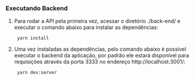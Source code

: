 
### Executando Backend

1. Para rodar a API pela primeira vez, acessar o diretório ./back-end/ e executar o comando abaixo para instalar as dependências:

		yarn install

2. Uma vez instaladas as dependências, pelo comando abaixo é possível executar o backend da aplicação, por padrão ele estará disponível para requisições através da porta 3333 no endereço http://localhost:3001/:

		yarn dev:server
